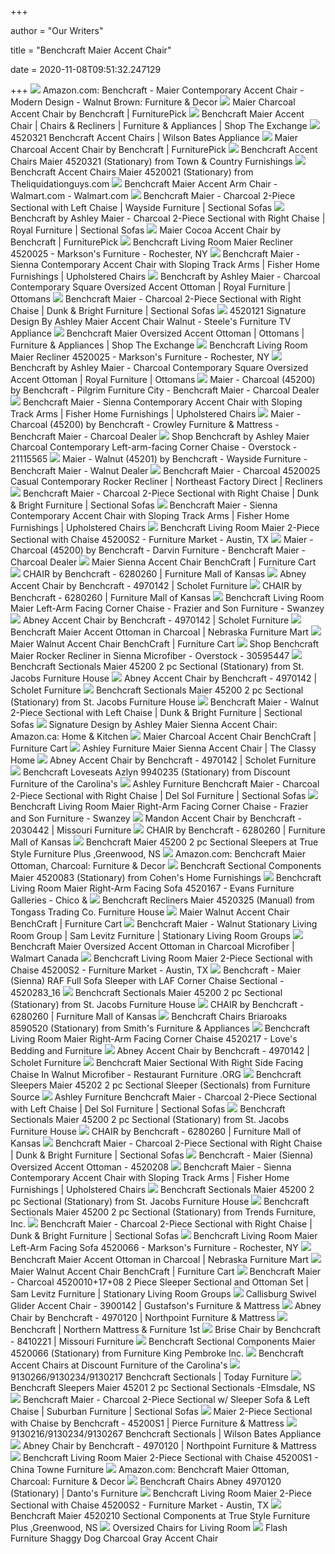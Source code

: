 +++
        
author = "Our Writers"
        
title = "Benchcraft Maier Accent Chair"
        
date = 2020-11-08T09:51:32.247129
        
+++
[ ![](https://images-na.ssl-images-amazon.com/images/I/810TyWAAqFL._AC_SL1500_.jpg)](https://images-na.ssl-images-amazon.com/images/I/810TyWAAqFL._AC_SL1500_.jpg) Amazon.com: Benchcraft - Maier Contemporary Accent Chair - Modern Design -  Walnut Brown: Furniture & Decor
[ ![](https://smhttp-ssl-18667.nexcesscdn.net/8090D3/magento/media/catalog/product/cache/1/image/650x650/9df78eab33525d08d6e5fb8d27136e95/4/5/4520021-accent-chair-1.jpg)](https://smhttp-ssl-18667.nexcesscdn.net/8090D3/magento/media/catalog/product/cache/1/image/650x650/9df78eab33525d08d6e5fb8d27136e95/4/5/4520021-accent-chair-1.jpg) Maier Charcoal Accent Chair by Benchcraft | FurniturePick
[ ![](https://www.shopmyexchange.com/products/images/xlarge/6885650_1806.jpg)](https://www.shopmyexchange.com/products/images/xlarge/6885650_1806.jpg) Benchcraft Maier Accent Chair | Chairs & Recliners | Furniture & Appliances  | Shop The Exchange
[ ![](https://imgres.tailbase.com/rzdimg/prods/800/428515_1.jpg)](https://imgres.tailbase.com/rzdimg/prods/800/428515_1.jpg) 4520321 Benchcraft Accent Chairs | Wilson Bates Appliance
[ ![](https://smhttp-ssl-18667.nexcesscdn.net/8090D3/magento/media/catalog/product/4/5/4520021-accent-chair-2.jpg)](https://smhttp-ssl-18667.nexcesscdn.net/8090D3/magento/media/catalog/product/4/5/4520021-accent-chair-2.jpg) Maier Charcoal Accent Chair by Benchcraft | FurniturePick
[ ![](https://imgres.tailbase.com/rzdimg/prods/800/428515_2.jpg)](https://imgres.tailbase.com/rzdimg/prods/800/428515_2.jpg) Benchcraft Accent Chairs Maier 4520321 (Stationary) from Town & Country  Furnishings
[ ![](https://imgres.tailbase.com/rzdimg/prods/800/231544_2.jpg)](https://imgres.tailbase.com/rzdimg/prods/800/231544_2.jpg) Benchcraft Accent Chairs Maier 4520021 (Stationary) from  Theliquidationguys.com
[ ![](https://i5.walmartimages.com/asr/2bf94ee9-884b-495a-b010-7ce80cab296a_1.8169859c92b47d998882419e9aafa962.jpeg)](https://i5.walmartimages.com/asr/2bf94ee9-884b-495a-b010-7ce80cab296a_1.8169859c92b47d998882419e9aafa962.jpeg) Benchcraft Maier Accent Arm Chair - Walmart.com - Walmart.com
[ ![](https://imageresizer.furnituredealer.net/img/remote/images.furnituredealer.net/img/products%2Fbenchcraft%2Fcolor%2Fmaier_4520016%2B67-b0.jpg?width=1024&height=768&scale=both&trim.threshold=50&trim.percentpadding=10)](https://imageresizer.furnituredealer.net/img/remote/images.furnituredealer.net/img/products%2Fbenchcraft%2Fcolor%2Fmaier_4520016%2B67-b0.jpg?width=1024&height=768&scale=both&trim.threshold=50&trim.percentpadding=10) Benchcraft Maier - Charcoal 2-Piece Sectional with Left Chaise | Wayside  Furniture | Sectional Sofas
[ ![](https://imageresizer.furnituredealer.net/img/remote/images.furnituredealer.net/img/products%2Fbenchcraft%2Fcolor%2Fmaier_4520066%2B17-b3.jpg?width=1024&height=768&scale=both&trim.threshold=50&trim.percentpadding=10)](https://imageresizer.furnituredealer.net/img/remote/images.furnituredealer.net/img/products%2Fbenchcraft%2Fcolor%2Fmaier_4520066%2B17-b3.jpg?width=1024&height=768&scale=both&trim.threshold=50&trim.percentpadding=10) Benchcraft by Ashley Maier - Charcoal 2-Piece Sectional with Right Chaise |  Royal Furniture | Sectional Sofas
[ ![](https://smhttp-ssl-18667.nexcesscdn.net/8090D3/magento/media/catalog/product/4/5/4520321-accent-chair-1.jpg)](https://smhttp-ssl-18667.nexcesscdn.net/8090D3/magento/media/catalog/product/4/5/4520321-accent-chair-1.jpg) Maier Cocoa Accent Chair by Benchcraft | FurniturePick
[ ![](https://images2.imgix.net/p4dbimg/523/images/45200-25-sw-p1-ko.jpg?trim=color&trimcolor=FFFFFF&trimtol=5&w=1024&h=768&fm=pjpg&auto=format)](https://images2.imgix.net/p4dbimg/523/images/45200-25-sw-p1-ko.jpg?trim=color&trimcolor=FFFFFF&trimtol=5&w=1024&h=768&fm=pjpg&auto=format) Benchcraft Living Room Maier Recliner 4520025 - Markson's Furniture -  Rochester, NY
[ ![](https://imageresizer.furnituredealer.net/img/remote/images.furnituredealer.net/img/products%2Fbenchcraft%2Fcolor%2Fmaier_4520221-b4.jpg?width=878&height=600&scale=both&trim.threshold=80)](https://imageresizer.furnituredealer.net/img/remote/images.furnituredealer.net/img/products%2Fbenchcraft%2Fcolor%2Fmaier_4520221-b4.jpg?width=878&height=600&scale=both&trim.threshold=80) Benchcraft Maier - Sienna Contemporary Accent Chair with Sloping Track Arms  | Fisher Home Furnishings | Upholstered Chairs
[ ![](https://imageresizer.furnituredealer.net/img/remote/images.furnituredealer.net/img/products%2Fbenchcraft%2Fcolor%2Fmaier_4520008-b0.jpg?width=1024&height=768&scale=both&trim.threshold=50&trim.percentpadding=10)](https://imageresizer.furnituredealer.net/img/remote/images.furnituredealer.net/img/products%2Fbenchcraft%2Fcolor%2Fmaier_4520008-b0.jpg?width=1024&height=768&scale=both&trim.threshold=50&trim.percentpadding=10) Benchcraft by Ashley Maier - Charcoal Contemporary Square Oversized Accent  Ottoman | Royal Furniture | Ottomans
[ ![](https://imageresizer.furnituredealer.net/img/remote/images.furnituredealer.net/img/products%2Fbenchcraft%2Fcolor%2Fmaier_4520066%2B17-b6.jpg?width=878&height=600&scale=both&trim.threshold=80)](https://imageresizer.furnituredealer.net/img/remote/images.furnituredealer.net/img/products%2Fbenchcraft%2Fcolor%2Fmaier_4520066%2B17-b6.jpg?width=878&height=600&scale=both&trim.threshold=80) Benchcraft Maier - Charcoal 2-Piece Sectional with Right Chaise | Dunk &  Bright Furniture | Sectional Sofas
[ ![](http://assets.siteontime.com/images/45201-21.jpg)](http://assets.siteontime.com/images/45201-21.jpg) 4520121 Signature Design By Ashley Maier Accent Chair Walnut - Steele's  Furniture TV Appliance
[ ![](https://www.shopmyexchange.com/products/images/xlarge/6885647_1806.jpg)](https://www.shopmyexchange.com/products/images/xlarge/6885647_1806.jpg) Benchcraft Maier Oversized Accent Ottoman | Ottomans | Furniture &  Appliances | Shop The Exchange
[ ![](https://images2.imgix.net/p4dbimg/523/images/4520025-10x8-crop.jpg?trim=color&trimcolor=FFFFFF&trimtol=5&w=1024&h=768&fm=pjpg&auto=format)](https://images2.imgix.net/p4dbimg/523/images/4520025-10x8-crop.jpg?trim=color&trimcolor=FFFFFF&trimtol=5&w=1024&h=768&fm=pjpg&auto=format) Benchcraft Living Room Maier Recliner 4520025 - Markson's Furniture -  Rochester, NY
[ ![](https://imageresizer.furnituredealer.net/img/remote/images.furnituredealer.net/img/products%2Fbenchcraft%2Fcolor%2Fmaier_4520008-b2.jpg?width=1024&height=768&scale=both&trim.threshold=50&trim.percentpadding=10)](https://imageresizer.furnituredealer.net/img/remote/images.furnituredealer.net/img/products%2Fbenchcraft%2Fcolor%2Fmaier_4520008-b2.jpg?width=1024&height=768&scale=both&trim.threshold=50&trim.percentpadding=10) Benchcraft by Ashley Maier - Charcoal Contemporary Square Oversized Accent  Ottoman | Royal Furniture | Ottomans
[ ![](https://images.furnituredealer.net/img/collections%2Fbenchcraft%2Fmaier_45200-db1.jpg)](https://images.furnituredealer.net/img/collections%2Fbenchcraft%2Fmaier_45200-db1.jpg) Maier - Charcoal (45200) by Benchcraft - Pilgrim Furniture City - Benchcraft  Maier - Charcoal Dealer
[ ![](https://imageresizer.furnituredealer.net/img/remote/images.furnituredealer.net/img/products%2Fbenchcraft%2Fcolor%2Fmaier_4520221-b3.jpg?width=878&height=600&scale=both&trim.threshold=80)](https://imageresizer.furnituredealer.net/img/remote/images.furnituredealer.net/img/products%2Fbenchcraft%2Fcolor%2Fmaier_4520221-b3.jpg?width=878&height=600&scale=both&trim.threshold=80) Benchcraft Maier - Sienna Contemporary Accent Chair with Sloping Track Arms  | Fisher Home Furnishings | Upholstered Chairs
[ ![](https://images.furnituredealer.net/img/collections%2Fbenchcraft%2Fmaier_45200-lsg-b1.jpg)](https://images.furnituredealer.net/img/collections%2Fbenchcraft%2Fmaier_45200-lsg-b1.jpg) Maier - Charcoal (45200) by Benchcraft - Crowley Furniture & Mattress - Benchcraft  Maier - Charcoal Dealer
[ ![](https://ak1.ostkcdn.com/images/products/21115565/Benchcraft-Maier-Contemporary-Charcoal-Left-Arm-Facing-Corner-Chaise-0044609b-7065-4af1-92a1-f674ac2372c1.jpg)](https://ak1.ostkcdn.com/images/products/21115565/Benchcraft-Maier-Contemporary-Charcoal-Left-Arm-Facing-Corner-Chaise-0044609b-7065-4af1-92a1-f674ac2372c1.jpg) Shop Benchcraft by Ashley Maier Charcoal Contemporary Left-arm-facing  Corner Chaise - Overstock - 21115565
[ ![](https://imageresizer.furnituredealer.net/img/remote/images.furnituredealer.net/img/collections%2Fbenchcraft%2Fmaier_45201-lss-b1.jpg?width=850&height=850&f.sharpen=25&down.preserve=0&trim.threshold=80&trim.percentpadding=0.5)](https://imageresizer.furnituredealer.net/img/remote/images.furnituredealer.net/img/collections%2Fbenchcraft%2Fmaier_45201-lss-b1.jpg?width=850&height=850&f.sharpen=25&down.preserve=0&trim.threshold=80&trim.percentpadding=0.5) Maier - Walnut (45201) by Benchcraft - Wayside Furniture - Benchcraft Maier  - Walnut Dealer
[ ![](https://imageresizer.furnituredealer.net/img/remote/images.furnituredealer.net/img/products%2Fbenchcraft%2Fcolor%2Fmaier_4520025-b7.jpg?width=878&height=600&scale=both&trim.threshold=80)](https://imageresizer.furnituredealer.net/img/remote/images.furnituredealer.net/img/products%2Fbenchcraft%2Fcolor%2Fmaier_4520025-b7.jpg?width=878&height=600&scale=both&trim.threshold=80) Benchcraft Maier - Charcoal 4520025 Casual Contemporary Rocker Recliner |  Northeast Factory Direct | Recliners
[ ![](https://imageresizer.furnituredealer.net/img/remote/images.furnituredealer.net/img/products%2Fbenchcraft%2Fcolor%2Fmaier_4520066%2B17-b3.jpg?width=878&height=600&scale=both&trim.threshold=80)](https://imageresizer.furnituredealer.net/img/remote/images.furnituredealer.net/img/products%2Fbenchcraft%2Fcolor%2Fmaier_4520066%2B17-b3.jpg?width=878&height=600&scale=both&trim.threshold=80) Benchcraft Maier - Charcoal 2-Piece Sectional with Right Chaise | Dunk &  Bright Furniture | Sectional Sofas
[ ![](https://imageresizer.furnituredealer.net/img/remote/images.furnituredealer.net/img/products%2Fbenchcraft%2Fcolor%2Fmaier_4520221-b2.jpg?width=878&height=600&scale=both&trim.threshold=80)](https://imageresizer.furnituredealer.net/img/remote/images.furnituredealer.net/img/products%2Fbenchcraft%2Fcolor%2Fmaier_4520221-b2.jpg?width=878&height=600&scale=both&trim.threshold=80) Benchcraft Maier - Sienna Contemporary Accent Chair with Sloping Track Arms  | Fisher Home Furnishings | Upholstered Chairs
[ ![](https://images2.imgix.net/p4dbimg/523/images/45200-17-sw.jpg?fit=fill&trim=color&trimcolor=FFFFFF&trimtol=5&bg=FFFFFF&w=768&h=576&fm=pjpg&auto=format)](https://images2.imgix.net/p4dbimg/523/images/45200-17-sw.jpg?fit=fill&trim=color&trimcolor=FFFFFF&trimtol=5&bg=FFFFFF&w=768&h=576&fm=pjpg&auto=format) Benchcraft Living Room Maier 2-Piece Sectional with Chaise 45200S2 -  Furniture Market - Austin, TX
[ ![](https://images.furnituredealer.net/img/collections%2Fbenchcraft%2Fmaier_45200-db2.jpg)](https://images.furnituredealer.net/img/collections%2Fbenchcraft%2Fmaier_45200-db2.jpg) Maier - Charcoal (45200) by Benchcraft - Darvin Furniture - Benchcraft Maier  - Charcoal Dealer
[ ![](https://smhttp-ssl-77687.nexcesscdn.net/media/catalog/product/4/5/4520221-accent-chair-2.jpg)](https://smhttp-ssl-77687.nexcesscdn.net/media/catalog/product/4/5/4520221-accent-chair-2.jpg) Maier Sienna Accent Chair BenchCraft | Furniture Cart
[ ![](https://cdn.knorrweb.com/benchcraft-new/6280260-10x8-crop-2338-3Bprintres-3D300.jpg)](https://cdn.knorrweb.com/benchcraft-new/6280260-10x8-crop-2338-3Bprintres-3D300.jpg) CHAIR by Benchcraft - 6280260 | Furniture Mall of Kansas
[ ![](https://cdn.knorrweb.com/benchcraft-new/49701-42-angle-sw-p1-ko.jpg)](https://cdn.knorrweb.com/benchcraft-new/49701-42-angle-sw-p1-ko.jpg) Abney Accent Chair by Benchcraft - 4970142 | Scholet Furniture
[ ![](https://cdn.knorrweb.com/benchcraft-new/6280260-dahra-dim.jpg)](https://cdn.knorrweb.com/benchcraft-new/6280260-dahra-dim.jpg) CHAIR by Benchcraft - 6280260 | Furniture Mall of Kansas
[ ![](https://images2.imgix.net/p4dbimg/523/images/45201-16-sw.jpg?trim=color&trimcolor=FFFFFF&trimtol=5&w=1024&h=768&fm=pjpg&auto=format)](https://images2.imgix.net/p4dbimg/523/images/45201-16-sw.jpg?trim=color&trimcolor=FFFFFF&trimtol=5&w=1024&h=768&fm=pjpg&auto=format) Benchcraft Living Room Maier Left-Arm Facing Corner Chaise - Frazier and  Son Furniture - Swanzey
[ ![](https://cdn.knorrweb.com/benchcraft-new/4970142-10x8-crop.jpg)](https://cdn.knorrweb.com/benchcraft-new/4970142-10x8-crop.jpg) Abney Accent Chair by Benchcraft - 4970142 | Scholet Furniture
[ ![](https://www.nfm.com/productimages/42525626/3/L)](https://www.nfm.com/productimages/42525626/3/L) Benchcraft Maier Accent Ottoman in Charcoal | Nebraska Furniture Mart
[ ![](https://smhttp-ssl-77687.nexcesscdn.net/media/catalog/product/4/5/4520121-accent-chair-3.jpg)](https://smhttp-ssl-77687.nexcesscdn.net/media/catalog/product/4/5/4520121-accent-chair-3.jpg) Maier Walnut Accent Chair BenchCraft | Furniture Cart
[ ![](https://ak1.ostkcdn.com/images/products/30595447/Microfiber-Recliner-706dd740-4e8e-4a40-abf0-152967c3ed5d.jpg)](https://ak1.ostkcdn.com/images/products/30595447/Microfiber-Recliner-706dd740-4e8e-4a40-abf0-152967c3ed5d.jpg) Shop Benchcraft Maier Rocker Recliner in Sienna Microfiber - Overstock -  30595447
[ ![](https://imgres.tailbase.com/rzdimg/prods/800/474392_1.jpg)](https://imgres.tailbase.com/rzdimg/prods/800/474392_1.jpg) Benchcraft Sectionals Maier 45200 2 pc Sectional (Stationary) from St.  Jacobs Furniture House
[ ![](https://cdn.knorrweb.com/benchcraft-new/49701-18-42-t459.jpg)](https://cdn.knorrweb.com/benchcraft-new/49701-18-42-t459.jpg) Abney Accent Chair by Benchcraft - 4970142 | Scholet Furniture
[ ![](https://imgres.tailbase.com/rzdimg/prods/800/627444_1.jpg)](https://imgres.tailbase.com/rzdimg/prods/800/627444_1.jpg) Benchcraft Sectionals Maier 45200 2 pc Sectional (Stationary) from St.  Jacobs Furniture House
[ ![](https://images.furnituredealer.net/img/products%2Fbenchcraft%2Fcolor%2Fmaier_4520116%2B67-b0.jpg)](https://images.furnituredealer.net/img/products%2Fbenchcraft%2Fcolor%2Fmaier_4520116%2B67-b0.jpg) Benchcraft Maier - Walnut 2-Piece Sectional with Left Chaise | Dunk &  Bright Furniture | Sectional Sofas
[ ![](https://images-na.ssl-images-amazon.com/images/I/91YVTXJD4AL._AC_SL1500_.jpg)](https://images-na.ssl-images-amazon.com/images/I/91YVTXJD4AL._AC_SL1500_.jpg) Signature Design by Ashley Maier Sienna Accent Chair: Amazon.ca: Home &  Kitchen
[ ![](https://smhttp-ssl-77687.nexcesscdn.net/media/catalog/product/cache/1/small_image/295x295/9df78eab33525d08d6e5fb8d27136e95/U/C/UCY081102E-chair-1.jpg)](https://smhttp-ssl-77687.nexcesscdn.net/media/catalog/product/cache/1/small_image/295x295/9df78eab33525d08d6e5fb8d27136e95/U/C/UCY081102E-chair-1.jpg) Maier Charcoal Accent Chair BenchCraft | Furniture Cart
[ ![](http://www.theclassyhome.com/catalog/ASH-45202-21-SW.jpg)](http://www.theclassyhome.com/catalog/ASH-45202-21-SW.jpg) Ashley Furniture Maier Sienna Accent Chair | The Classy Home
[ ![](https://cdn.knorrweb.com/benchcraft-new/49701-18-42-a3000060-t459.jpg)](https://cdn.knorrweb.com/benchcraft-new/49701-18-42-a3000060-t459.jpg) Abney Accent Chair by Benchcraft - 4970142 | Scholet Furniture
[ ![](https://imgres.tailbase.com/rzdimg/prods/800/295519_1.jpg)](https://imgres.tailbase.com/rzdimg/prods/800/295519_1.jpg) Benchcraft Loveseats Azlyn 9940235 (Stationary) from Discount Furniture of  the Carolina's
[ ![](https://imageresizer.furnituredealer.net/img/remote/images.furnituredealer.net/img/products%2Fbenchcraft%2Fcolor%2Fmaier_452006617-bjcoys7yo_ey6foj-4z1nyw.jpg?width=878&height=600&scale=both&trim.threshold=80)](https://imageresizer.furnituredealer.net/img/remote/images.furnituredealer.net/img/products%2Fbenchcraft%2Fcolor%2Fmaier_452006617-bjcoys7yo_ey6foj-4z1nyw.jpg?width=878&height=600&scale=both&trim.threshold=80) Ashley Furniture Benchcraft Maier - Charcoal 2-Piece Sectional with Right  Chaise | Del Sol Furniture | Sectional Sofas
[ ![](https://images2.imgix.net/p4dbimg/523/images/45201-17-sw.jpg?trim=color&trimcolor=FFFFFF&trimtol=5&w=1024&h=768&fm=pjpg&auto=format)](https://images2.imgix.net/p4dbimg/523/images/45201-17-sw.jpg?trim=color&trimcolor=FFFFFF&trimtol=5&w=1024&h=768&fm=pjpg&auto=format) Benchcraft Living Room Maier Right-Arm Facing Corner Chaise - Frazier and  Son Furniture - Swanzey
[ ![](https://cdn.knorrweb.com/benchcraft-new/5fb430ba219c8158862e3154973ee71f.jpg)](https://cdn.knorrweb.com/benchcraft-new/5fb430ba219c8158862e3154973ee71f.jpg) Mandon Accent Chair by Benchcraft - 2030442 | Missouri Furniture
[ ![](https://cdn.knorrweb.com/benchcraft-new/62802-60-detail-b-ql.jpg)](https://cdn.knorrweb.com/benchcraft-new/62802-60-detail-b-ql.jpg) CHAIR by Benchcraft - 6280260 | Furniture Mall of Kansas
[ ![](https://imgres.tailbase.com/rzdimg/prods/800/307532_1.jpg?width=398)](https://imgres.tailbase.com/rzdimg/prods/800/307532_1.jpg?width=398) Benchcraft Maier 45200 2 pc Sectional Sleepers at True Style Furniture Plus  ,Greenwood, NS
[ ![](https://images-na.ssl-images-amazon.com/images/I/71tShSsHTtL._AC_SY355_.jpg)](https://images-na.ssl-images-amazon.com/images/I/71tShSsHTtL._AC_SY355_.jpg) Amazon.com: Benchcraft Maier Ottoman, Charcoal: Furniture & Decor
[ ![](https://imgres.tailbase.com/rzdimg/prods/800/295453_1.jpg?width=358)](https://imgres.tailbase.com/rzdimg/prods/800/295453_1.jpg?width=358) Benchcraft Sectional Components Maier 4520083 (Stationary) from Cohen's  Home Furnishings
[ ![](https://images2.imgix.net/p4dbimg/523/images/45201-67-sw.jpg?trim=color&trimcolor=FFFFFF&trimtol=5&w=1024&h=768&fm=pjpg&auto=format)](https://images2.imgix.net/p4dbimg/523/images/45201-67-sw.jpg?trim=color&trimcolor=FFFFFF&trimtol=5&w=1024&h=768&fm=pjpg&auto=format) Benchcraft Living Room Maier Right-Arm Facing Sofa 4520167 - Evans  Furniture Galleries - Chico &
[ ![](https://imgres.tailbase.com/rzdimg/prods/800/448748_1.jpg)](https://imgres.tailbase.com/rzdimg/prods/800/448748_1.jpg) Benchcraft Recliners Maier 4520325 (Manual) from Tongass Trading Co.  Furniture House
[ ![](https://smhttp-ssl-77687.nexcesscdn.net/media/catalog/product/cache/1/small_image/295x295/9df78eab33525d08d6e5fb8d27136e95/U/K/UKL3227100E-chair-white-1.jpg)](https://smhttp-ssl-77687.nexcesscdn.net/media/catalog/product/cache/1/small_image/295x295/9df78eab33525d08d6e5fb8d27136e95/U/K/UKL3227100E-chair-white-1.jpg) Maier Walnut Accent Chair BenchCraft | Furniture Cart
[ ![](https://images.furnituredealer.net/img/products%2Fbenchcraft%2Fcolor%2Flavernia_127271308-moppugueroeayrfstgsidha.jpg)](https://images.furnituredealer.net/img/products%2Fbenchcraft%2Fcolor%2Flavernia_127271308-moppugueroeayrfstgsidha.jpg) Benchcraft Maier - Walnut Stationary Living Room Group | Sam Levitz  Furniture | Stationary Living Room Groups
[ ![](https://i5.walmartimages.ca/images/Large/860/024/6000199860024.jpg)](https://i5.walmartimages.ca/images/Large/860/024/6000199860024.jpg) Benchcraft Maier Oversized Accent Ottoman in Charcoal Microfiber | Walmart  Canada
[ ![](https://images2.imgix.net/p4dbimg/523/images/45200-66-17-p1-ko.jpg?fit=fill&trim=color&trimcolor=FFFFFF&trimtol=5&bg=FFFFFF&w=1024&h=768&fm=pjpg&auto=format)](https://images2.imgix.net/p4dbimg/523/images/45200-66-17-p1-ko.jpg?fit=fill&trim=color&trimcolor=FFFFFF&trimtol=5&bg=FFFFFF&w=1024&h=768&fm=pjpg&auto=format) Benchcraft Living Room Maier 2-Piece Sectional with Chaise 45200S2 -  Furniture Market - Austin, TX
[ ![](https://s.yimg.com/aah/yhst-130038008324021/benchcraft-maier-sienna-raf-full-sofa-sleeper-with-laf-corner-chaise-sectional-4520283-16-5.jpg)](https://s.yimg.com/aah/yhst-130038008324021/benchcraft-maier-sienna-raf-full-sofa-sleeper-with-laf-corner-chaise-sectional-4520283-16-5.jpg) Benchcraft - Maier (Sienna) RAF Full Sofa Sleeper with LAF Corner Chaise  Sectional - 4520283_16
[ ![](https://imgres.tailbase.com/rzdimg/prods/800/641880_1.jpg)](https://imgres.tailbase.com/rzdimg/prods/800/641880_1.jpg) Benchcraft Sectionals Maier 45200 2 pc Sectional (Stationary) from St.  Jacobs Furniture House
[ ![](https://cdn.knorrweb.com/benchcraft-new/62802-60-head-on-sw-ql.jpg)](https://cdn.knorrweb.com/benchcraft-new/62802-60-head-on-sw-ql.jpg) CHAIR by Benchcraft - 6280260 | Furniture Mall of Kansas
[ ![](https://imgres.tailbase.com/rzdimg/prods/800/640691_1.jpg?width=398)](https://imgres.tailbase.com/rzdimg/prods/800/640691_1.jpg?width=398) Benchcraft Chairs Briaroaks 8590520 (Stationary) from Smith's Furniture &  Appliances
[ ![](https://images2.imgix.net/p4dbimg/523/images/45202-17-sw.jpg?trim=color&trimcolor=FFFFFF&trimtol=5&w=1024&h=768&fm=pjpg&auto=format)](https://images2.imgix.net/p4dbimg/523/images/45202-17-sw.jpg?trim=color&trimcolor=FFFFFF&trimtol=5&w=1024&h=768&fm=pjpg&auto=format) Benchcraft Living Room Maier Right-Arm Facing Corner Chaise 4520217 -  Love's Bedding and Furniture
[ ![](https://cdn.knorrweb.com/benchcraft-new/4970142-abney-dim.jpg)](https://cdn.knorrweb.com/benchcraft-new/4970142-abney-dim.jpg) Abney Accent Chair by Benchcraft - 4970142 | Scholet Furniture
[ ![](https://restaurantfurniture.org/wp-content/uploads/2019/09/Benchcraft-Maier-Sectional-with-Right-Side-Facing-Chaise-in-Walnut-Microfiber-2.jpg)](https://restaurantfurniture.org/wp-content/uploads/2019/09/Benchcraft-Maier-Sectional-with-Right-Side-Facing-Chaise-in-Walnut-Microfiber-2.jpg) Benchcraft Maier Sectional With Right Side Facing Chaise In Walnut  Microfiber - Restaurant Furniture .ORG
[ ![](https://imgres.tailbase.com/rzdimg/prods/800/316080_1.jpg)](https://imgres.tailbase.com/rzdimg/prods/800/316080_1.jpg) Benchcraft Sleepers Maier 45202 2 pc Sectional Sleeper (Sectionals) from  Furniture Source
[ ![](https://imageresizer.furnituredealer.net/img/remote/images.furnituredealer.net/img/products%2Fbenchcraft%2Fcolor%2Fmaier_452001667-b9s1thjp8s0e4n12bdwudma.jpg?width=878&height=600&scale=both&trim.threshold=80)](https://imageresizer.furnituredealer.net/img/remote/images.furnituredealer.net/img/products%2Fbenchcraft%2Fcolor%2Fmaier_452001667-b9s1thjp8s0e4n12bdwudma.jpg?width=878&height=600&scale=both&trim.threshold=80) Ashley Furniture Benchcraft Maier - Charcoal 2-Piece Sectional with Left  Chaise | Del Sol Furniture | Sectional Sofas
[ ![](https://imgres.tailbase.com/rzdimg/prods/800/474392_1.jpg?width=196)](https://imgres.tailbase.com/rzdimg/prods/800/474392_1.jpg?width=196) Benchcraft Sectionals Maier 45200 2 pc Sectional (Stationary) from St.  Jacobs Furniture House
[ ![](https://cdn.knorrweb.com/benchcraft-new/62802-60-side-sw-ql.jpg)](https://cdn.knorrweb.com/benchcraft-new/62802-60-side-sw-ql.jpg) CHAIR by Benchcraft - 6280260 | Furniture Mall of Kansas
[ ![](https://images.furnituredealer.net/img/fabrics%2Fbenchcraft%2Fmaier-charcoal-s.jpg)](https://images.furnituredealer.net/img/fabrics%2Fbenchcraft%2Fmaier-charcoal-s.jpg) Benchcraft Maier - Charcoal 2-Piece Sectional with Right Chaise | Dunk &  Bright Furniture | Sectional Sofas
[ ![](https://s.yimg.com/aah/yhst-130038008324021/benchcraft-maier-sienna-oversized-accent-ottoman-4520208-11.jpg)](https://s.yimg.com/aah/yhst-130038008324021/benchcraft-maier-sienna-oversized-accent-ottoman-4520208-11.jpg) Benchcraft - Maier (Sienna) Oversized Accent Ottoman - 4520208
[ ![](https://images.furnituredealer.net/img/products%2Fbenchcraft%2Fcolor%2Fayanna%20nuvella_9470421-m1.jpg)](https://images.furnituredealer.net/img/products%2Fbenchcraft%2Fcolor%2Fayanna%20nuvella_9470421-m1.jpg) Benchcraft Maier - Sienna Contemporary Accent Chair with Sloping Track Arms  | Fisher Home Furnishings | Upholstered Chairs
[ ![](https://imgres.tailbase.com/rzdimg/prods/800/627430_1.jpg)](https://imgres.tailbase.com/rzdimg/prods/800/627430_1.jpg) Benchcraft Sectionals Maier 45200 2 pc Sectional (Stationary) from St.  Jacobs Furniture House
[ ![](https://imgres.tailbase.com/rzdimg/prods/800/353467_1.jpg?width=167)](https://imgres.tailbase.com/rzdimg/prods/800/353467_1.jpg?width=167) Benchcraft Sectionals Maier 45200 2 pc Sectional (Stationary) from Trends  Furniture, Inc.
[ ![](https://images.furnituredealer.net/img/fabrics%2Fbenchcraft%2Fmaier-walnut-s.jpg)](https://images.furnituredealer.net/img/fabrics%2Fbenchcraft%2Fmaier-walnut-s.jpg) Benchcraft Maier - Charcoal 2-Piece Sectional with Right Chaise | Dunk &  Bright Furniture | Sectional Sofas
[ ![](https://images2.imgix.net/p4dbimg/523/images/45200-66-sw-alt.jpg?trim=color&trimcolor=FFFFFF&trimtol=5&w=1024&h=768&fm=pjpg&auto=format)](https://images2.imgix.net/p4dbimg/523/images/45200-66-sw-alt.jpg?trim=color&trimcolor=FFFFFF&trimtol=5&w=1024&h=768&fm=pjpg&auto=format) Benchcraft Living Room Maier Left-Arm Facing Sofa 4520066 - Markson's  Furniture - Rochester, NY
[ ![](https://res.cloudinary.com/powerreviews/image/upload/c_fill,d_portal-no-product-image_ttlfpi.svg,f_auto,g_auto,h_150,q_auto:best,w_150,z_0.5/d_portal-no-product-image_ttlfpi.svg/prod/lxreetbzqxwwzcgy33qq)](https://res.cloudinary.com/powerreviews/image/upload/c_fill,d_portal-no-product-image_ttlfpi.svg,f_auto,g_auto,h_150,q_auto:best,w_150,z_0.5/d_portal-no-product-image_ttlfpi.svg/prod/lxreetbzqxwwzcgy33qq) Benchcraft Maier Accent Ottoman in Charcoal | Nebraska Furniture Mart
[ ![](https://smhttp-ssl-77687.nexcesscdn.net/media/catalog/product/cache/1/small_image/295x295/9df78eab33525d08d6e5fb8d27136e95/2/3/23218-chair-1.jpg)](https://smhttp-ssl-77687.nexcesscdn.net/media/catalog/product/cache/1/small_image/295x295/9df78eab33525d08d6e5fb8d27136e95/2/3/23218-chair-1.jpg) Maier Walnut Accent Chair BenchCraft | Furniture Cart
[ ![](https://imageresizer.furnituredealer.net/img/remote/images.furnituredealer.net/img/products%2Fbenchcraft%2Fcolor%2Fmaier_807345221-b5utcggpm4koepfvbkntx3q.jpg?width=1024&height=768&scale=both&trim.threshold=50&trim.percentpadding=10)](https://imageresizer.furnituredealer.net/img/remote/images.furnituredealer.net/img/products%2Fbenchcraft%2Fcolor%2Fmaier_807345221-b5utcggpm4koepfvbkntx3q.jpg?width=1024&height=768&scale=both&trim.threshold=50&trim.percentpadding=10) Benchcraft Maier - Charcoal 4520010+17+08 2 Piece Sleeper Sectional and  Ottoman Set | Sam Levitz Furniture | Stationary Living Room Groups
[ ![](https://cdn.knorrweb.com/benchcraft-new/39001-42-angle-sw-p1-ko..jpg)](https://cdn.knorrweb.com/benchcraft-new/39001-42-angle-sw-p1-ko..jpg) Callisburg Swivel Glider Accent Chair - 3900142 | Gustafson's Furniture &  Mattress
[ ![](https://cdn.knorrweb.com/benchcraft-new/49701-20-2338-3Bprintres-3D300.jpg)](https://cdn.knorrweb.com/benchcraft-new/49701-20-2338-3Bprintres-3D300.jpg) Abney Chair by Benchcraft - 4970120 | Northpoint Furniture & Mattress
[ ![](https://cdn.knorrweb.com/benchcraft-new/300x300/0182d273d338a8be9771d13ef9bddc54.jpg)](https://cdn.knorrweb.com/benchcraft-new/300x300/0182d273d338a8be9771d13ef9bddc54.jpg) Benchcraft | Northern Mattress & Furniture 1st
[ ![](https://cdn.knorrweb.com/benchcraft-new/84102-21-sw-2338-3Bprintres-3D300.jpg)](https://cdn.knorrweb.com/benchcraft-new/84102-21-sw-2338-3Bprintres-3D300.jpg) Brise Chair by Benchcraft - 8410221 | Missouri Furniture
[ ![](https://imgres.tailbase.com/rzdimg/prods/800/286688_1.jpg?width=398)](https://imgres.tailbase.com/rzdimg/prods/800/286688_1.jpg?width=398) Benchcraft Sectional Components Maier 4520066 (Stationary) from Furniture  King Pembroke Inc.
[ ![](https://imgres.tailbase.com/rzdimg/prods/400/421297_1.jpg?width=313)](https://imgres.tailbase.com/rzdimg/prods/400/421297_1.jpg?width=313) Benchcraft Accent Chairs at Discount Furniture of the Carolina's
[ ![](https://imgres.tailbase.com/rzdimg/prods/800/596791_1.jpg)](https://imgres.tailbase.com/rzdimg/prods/800/596791_1.jpg) 9130266/9130234/9130217 Benchcraft Sectionals | Today Furniture
[ ![](https://imgres.tailbase.com/rzdimg/prods/800/382918_1.jpg?width=398)](https://imgres.tailbase.com/rzdimg/prods/800/382918_1.jpg?width=398) Benchcraft Sleepers Maier 45201 2 pc Sectional Sectionals -Elmsdale, NS
[ ![](https://imageresizer.furnituredealer.net/img/remote/images.furnituredealer.net/img/products%2Fbenchcraft%2Fcolor%2Fmaier_4520016%2B83-b2.jpg?width=878&height=600&scale=both&trim.threshold=80)](https://imageresizer.furnituredealer.net/img/remote/images.furnituredealer.net/img/products%2Fbenchcraft%2Fcolor%2Fmaier_4520016%2B83-b2.jpg?width=878&height=600&scale=both&trim.threshold=80) Benchcraft Maier - Charcoal 2-Piece Sectional w/ Sleeper Sofa & Left Chaise  | Suburban Furniture | Sectional Sofas
[ ![](https://cdn.knorrweb.com/benchcraft-new/45200-16-67-p1-ko.jpg)](https://cdn.knorrweb.com/benchcraft-new/45200-16-67-p1-ko.jpg) Maier 2-Piece Sectional with Chaise by Benchcraft - 45200S1 | Pierce  Furniture & Mattress
[ ![](https://imgres.tailbase.com/rzdimg/prods/800/596792_1.jpg)](https://imgres.tailbase.com/rzdimg/prods/800/596792_1.jpg) 9130216/9130234/9130267 Benchcraft Sectionals | Wilson Bates Appliance
[ ![](https://cdn.knorrweb.com/benchcraft-new/49701-20-14-2338-3Bprintres-3D300.jpg)](https://cdn.knorrweb.com/benchcraft-new/49701-20-14-2338-3Bprintres-3D300.jpg) Abney Chair by Benchcraft - 4970120 | Northpoint Furniture & Mattress
[ ![](https://images2.imgix.net/p4dbimg/523/images/45200-67-sw-alt-p1-ko.jpg?fit=fill&trim=color&trimcolor=FFFFFF&trimtol=5&bg=FFFFFF&w=768&h=576&fm=pjpg&auto=format)](https://images2.imgix.net/p4dbimg/523/images/45200-67-sw-alt-p1-ko.jpg?fit=fill&trim=color&trimcolor=FFFFFF&trimtol=5&bg=FFFFFF&w=768&h=576&fm=pjpg&auto=format) Benchcraft Living Room Maier 2-Piece Sectional with Chaise 45200S1 - China  Towne Furniture
[ ![](https://m.media-amazon.com/images/I/712PtME+vAL._AC_UL400_.jpg)](https://m.media-amazon.com/images/I/712PtME+vAL._AC_UL400_.jpg) Amazon.com: Benchcraft Maier Ottoman, Charcoal: Furniture & Decor
[ ![](https://imgres.tailbase.com/rzdimg/prods/800/540638_1.jpg)](https://imgres.tailbase.com/rzdimg/prods/800/540638_1.jpg) Benchcraft Chairs Abney 4970120 (Stationary) | Danto's Furniture
[ ![](https://images2.imgix.net/p4dbimg/523/images/45200-66-17-p1-ko.jpg?trim=color&trimcolor=FFFFFF&trimtol=5&dl=45200S2.jpg&fm=jpg&auto=format)](https://images2.imgix.net/p4dbimg/523/images/45200-66-17-p1-ko.jpg?trim=color&trimcolor=FFFFFF&trimtol=5&dl=45200S2.jpg&fm=jpg&auto=format) Benchcraft Living Room Maier 2-Piece Sectional with Chaise 45200S2 -  Furniture Market - Austin, TX
[ ![](https://imgres.tailbase.com/rzdimg/prods/800/295202_1.jpg?width=398)](https://imgres.tailbase.com/rzdimg/prods/800/295202_1.jpg?width=398) Benchcraft Maier 4520210 Sectional Components at True Style Furniture Plus  ,Greenwood, NS
[ ![](https://images-na.ssl-images-amazon.com/images/I/41E9c8JEYCL.jpg)](https://images-na.ssl-images-amazon.com/images/I/41E9c8JEYCL.jpg) Oversized Chairs for Living Room
[ ![](https://dijf55il5e0d1.cloudfront.net/images/na/hubertplus/5403300/dl16gg_1000.jpg)](https://dijf55il5e0d1.cloudfront.net/images/na/hubertplus/5403300/dl16gg_1000.jpg) Flash Furniture Shaggy Dog Charcoal Gray Accent Chair
